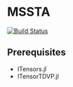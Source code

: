 # MSSTA

[![Build Status](https://github.com/shinaoka/MSSTA.jl/actions/workflows/CI.yml/badge.svg?branch=main)](https://github.com/shinaoka/MSSTA.jl/actions/workflows/CI.yml?query=branch%3Amain)

## Prerequisites
* ITensors.jl
* ITensorTDVP.jl
